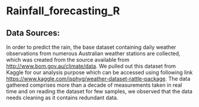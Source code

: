 # Rainfall_forecasting_R

## Data Sources:
In order to predict the rain, the base dataset containing daily weather observations from numerous Australian weather stations are collected, which was created from the source available from http://www.bom.gov.au/climate/data.
We pulled out this dataset from Kaggle for our analysis purpose which can be accessed using following link https://www.kaggle.com/jsphyg/weather-dataset-rattle-package. 
The data gathered comprises more than a decade of measurements taken in real time and on reading the dataset for few samples, we observed that the data needs cleaning as it contains redundant data.
